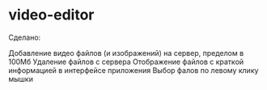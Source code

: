 video-editor
============
Сделано:

Добавление видео файлов (и изображений) на сервер, пределом в 100Мб
Удаление файлов с сервера
Отображение файлов с краткой информацией в интерфейсе приложения 
Выбор фалов по левому клику мышки